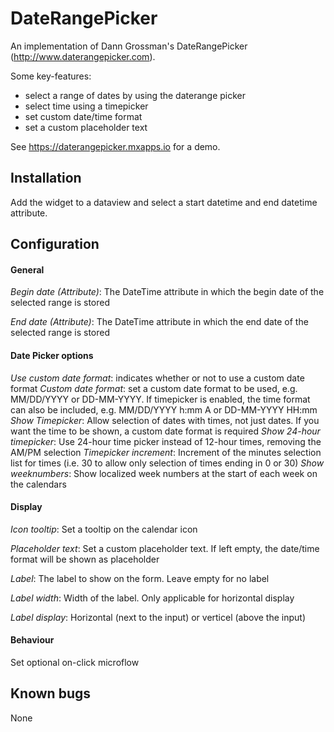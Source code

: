 # DateRangePicker
An implementation of Dann Grossman's DateRangePicker (http://www.daterangepicker.com). 

Some key-features:
- select a range of dates by using the daterange picker
- select time using a timepicker
- set custom date/time format
- set a custom placeholder text

See https://daterangepicker.mxapps.io for a demo.

## Installation
Add the widget to a dataview and select a start datetime and end datetime attribute.

## Configuration
  #### General
  _Begin date (Attribute)_: The DateTime attribute in which the begin date of the selected range is stored
  
  _End date (Attribute)_: The DateTime attribute in which the end date of the selected range is stored

  #### Date Picker options
  _Use custom date format_: indicates whether or not to use a custom date format
  _Custom date format_: set a custom date format to be used, e.g. MM/DD/YYYY or DD-MM-YYYY. If timepicker is enabled, the time format can also be included, e.g. MM/DD/YYYY h:mm A or DD-MM-YYYY HH:mm
  _Show Timepicker_: Allow selection of dates with times, not just dates. If you want the time to be shown, a custom date format is required
  _Show 24-hour timepicker_: Use 24-hour time picker instead of 12-hour times, removing the AM/PM selection
  _Timepicker increment_: Increment of the minutes selection list for times (i.e. 30 to allow only selection of times ending in 0 or 30)
  _Show weeknumbers_: Show localized week numbers at the start of each week on the calendars
  
  #### Display
  _Icon tooltip_: Set a tooltip on the calendar icon
  
  _Placeholder text_: Set a custom placeholder text. If left empty, the date/time format will be shown as placeholder
  
  _Label_: The label to show on the form. Leave empty for no label
  
  _Label width_: Width of the label. Only applicable for horizontal display
  
  _Label display_: Horizontal (next to the input) or verticel (above the input)
  
  #### Behaviour
  Set optional on-click microflow

## Known bugs
None
